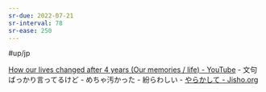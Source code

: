 ```yaml
---
sr-due: 2022-07-21
sr-interval: 78
sr-ease: 250
---
```


#up/jp

[How our lives changed after 4 years (Our memories / life) - YouTube](https://www.youtube.com/watch?v=ae1gmtJQoCA)
	- 文句ばっかり言ってるけど
	- めちゃ汚かった
	- 紛らわしい
	- [やらかして - Jisho.org](https://jisho.org/search/%E3%82%84%E3%82%89%E3%81%8B%E3%81%97%E3%81%A6)
